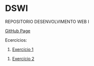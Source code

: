 # DSWI
REPOSITORIO DESENVOLVIMENTO WEB I

[GitHub Page](https://eduardo-j-s.github.io/DSWI/)

Ecercícios:
  <ol>
      <li><a href="https://eduardo-j-s.github.io/DSWI/Exercicio1/pages/home.html">Exercício 1</a></li>
  </ol>
  <ol>
      <li><a href="https://eduardo-j-s.github.io/DSWI/exercicio2/conta.html">Exercício 2</a></li>
  </ol>
